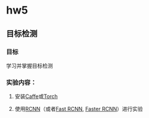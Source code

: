 # hw5

## 目标检测

### 目标

学习并掌握目标检测

### 实验内容：  

1. 安装[Caffe](http://caffe.berkeleyvision.org/)或[Torch](http://torch.ch/)

2. 使用[RCNN](https://github.com/rbgirshick/rcnn)（或者[Fast RCNN](https://github.com/rbgirshick/fast-rcnn), [Faster RCNN](https://github.com/rbgirshick/py-faster-rcnn)）进行实验
